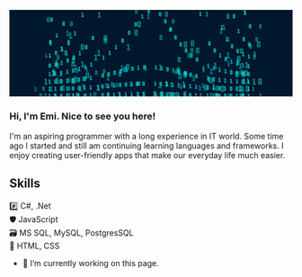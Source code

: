 ![](Baner.jpg)

### Hi, I'm Emi. Nice to see you here!
I'm an aspiring programmer with a long experience in IT world. Some time ago I started and still am continuing learning languages and frameworks. I enjoy creating user-friendly apps that make our everyday life much easier.

## Skills
#️⃣ C#, .Net\
🛡️ JavaScript\
🗃️ MS SQL, MySQL, PostgresSQL\
🎨 HTML, CSS

- 🔭 I’m currently working on this page. 





